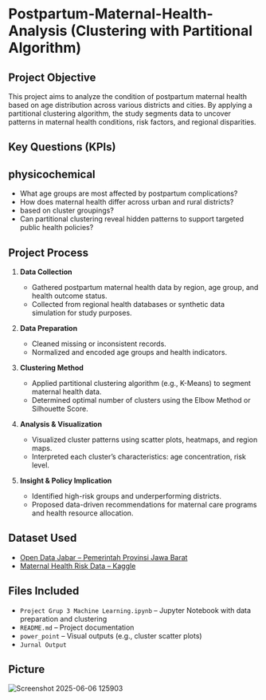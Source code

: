 # Postpartum-Maternal-Health-Analysis (Clustering with Partitional Algorithm)

## Project Objective

This project aims to analyze the condition of postpartum maternal health based on age distribution across various districts and cities. By applying a partitional clustering algorithm, the study segments data to uncover patterns in maternal health conditions, risk factors, and regional disparities.

## Key Questions (KPIs)

## physicochemical
- What age groups are most affected by postpartum complications?
- How does maternal health differ across urban and rural districts?
- based on cluster groupings?
- Can partitional clustering reveal hidden patterns to support targeted public health policies?

## Project Process

1. **Data Collection**
   - Gathered postpartum maternal health data by region, age group, and health outcome status.
   - Collected from regional health databases or synthetic data simulation for study purposes.

2. **Data Preparation**
   - Cleaned missing or inconsistent records.
   - Normalized and encoded age groups and health indicators.

3. **Clustering Method**
   - Applied partitional clustering algorithm (e.g., K-Means) to segment maternal health data.
   - Determined optimal number of clusters using the Elbow Method or Silhouette Score.

4. **Analysis & Visualization**
   - Visualized cluster patterns using scatter plots, heatmaps, and region maps.
   - Interpreted each cluster’s characteristics: age concentration, risk level.

5. **Insight & Policy Implication**
   - Identified high-risk groups and underperforming districts.
   - Proposed data-driven recommendations for maternal care programs and health resource allocation.
  
## Dataset Used
- [Open Data Jabar – Pemerintah Provinsi Jawa Barat](https://opendata.jabarprov.go.id/id)  
- [Maternal Health Risk Data – Kaggle](https://www.kaggle.com/datasets/csafrit2/maternal-health-risk-data)

## Files Included

- `Project Grup 3 Machine Learning.ipynb` – Jupyter Notebook with data preparation and clustering   
- `README.md` – Project documentation  
- `power_point` – Visual outputs (e.g., cluster scatter plots)
- `Jurnal Output `


## Picture

![Screenshot 2025-06-06 125903](https://github.com/user-attachments/assets/c1e931be-45cd-4d70-92aa-9597766525a7)


